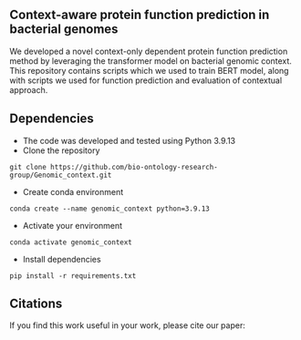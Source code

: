 ## Context-aware protein function prediction in bacterial genomes

We developed a novel context-only dependent protein function prediction method by leveraging the transformer model on bacterial genomic context. This repository contains scripts which we used to train BERT model, along with scripts we used for function prediction and evaluation of contextual approach.

## Dependencies
* The code was developed and tested using Python 3.9.13
* Clone the repository
```terminal
git clone https://github.com/bio-ontology-research-group/Genomic_context.git
```
* Create conda environment
```terminal
conda create --name genomic_context python=3.9.13
```
* Activate your environment
```terminal
conda activate genomic_context
```
* Install dependencies
```terminal
pip install -r requirements.txt
```

## Citations

If you find this work useful in your work, please cite our paper:
```bibtex

```
